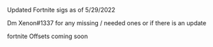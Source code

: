 Updated Fortnite sigs as of 5/29/2022 

Dm Xenon#1337 for any missing / needed ones or if there is an update

fortnite Offsets coming soon
